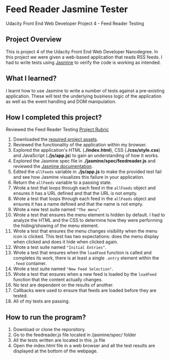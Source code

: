 # Feed Reader Jasmine Tester
Udacity Front End Web Developer Project 4 - Feed Reader Testing

## Project Overview

This is project 4 of the Udacity Front End Web Developer Nanodegree. In this project we were given a web-based application that reads RSS feeds. I had to write tests using [Jasmine](http://jasmine.github.io/) to verify the code is working as intended.


## What I learned?

I learnt how to use Jasmine to write a number of tests against a pre-existing application. These will test the underlying business logic of the application as well as the event handling and DOM manipulation.


## How I completed this project?

Reviewed the Feed Reader Testing [Project Rubric](https://review.udacity.com/#!/projects/3442558598/rubric)

1. Downloaded the [required project assets](http://github.com/udacity/frontend-nanodegree-feedreader).
2. Reviewed the functionality of the application within my browser.
3. Explored the application's HTML (**./index.html**), CSS (**./css/style.css**) and JavaScript (**./js/app.js**) to gain an understanding of how it works.
4. Explored the Jasmine spec file in **./jasmine/spec/feedreader.js** and reviewed the [Jasmine documentation](http://jasmine.github.io).
5. Edited the `allFeeds` variable in **./js/app.js** to make the provided test fail and see how Jasmine visualizes this failure in your application.
6. Return the `allFeeds` variable to a passing state.
7. Wrote a test that loops through each feed in the `allFeeds` object and ensures it has a URL defined and that the URL is not empty.
8. Wrote a test that loops through each feed in the `allFeeds` object and ensures it has a name defined and that the name is not empty.
9. Wrote a new test suite named `"The menu"`.
10. Wrote a test that ensures the menu element is hidden by default. I had to analyze the HTML and the CSS to determine how they were performing the hiding/showing of the menu element.
11. Wrote a test that ensures the menu changes visibility when the menu icon is clicked. This test has two expectations: does the menu display when clicked and does it hide when clicked again.
12. Wrote a test suite named `"Initial Entries"`.
13. Wrote a test that ensures when the `loadFeed` function is called and completes its work, there is at least a single `.entry` element within the `.feed` container.
14. Wrote a test suite named `"New Feed Selection"`.
15. Wrote a test that ensures when a new feed is loaded by the `loadFeed` function that the content actually changes.
16. No test are dependent on the results of another.
17. Callbacks were used to ensure that feeds are loaded before they are tested.
18. All of my tests are passing. 

## How to run the program?
1. Download or clone the reporsitory.
2. Go to the feedreader.js file located in /jasmine/spec/ folder
3. All the tests written are located in this .js file
4. Open the index.html file in a web browser and all the test results are displayed at the bottom of the webpage.
